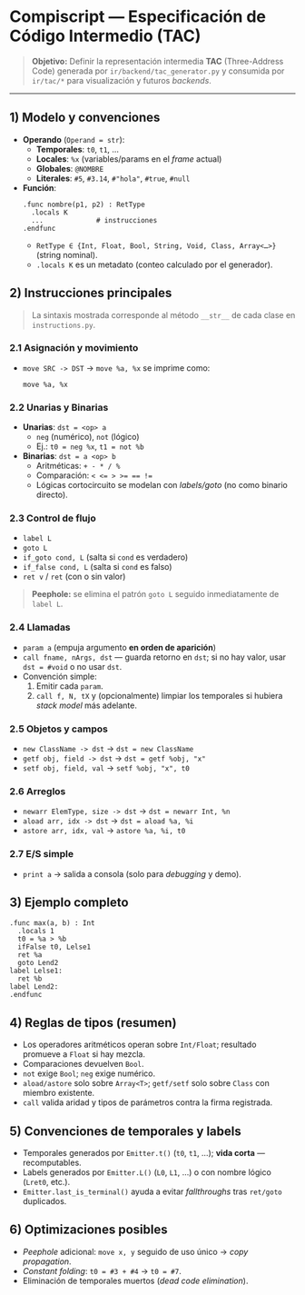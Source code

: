 # Compiscript — Especificación de Código Intermedio (TAC)

> **Objetivo:** Definir la representación intermedia **TAC** (Three-Address Code) generada por `ir/backend/tac_generator.py` y consumida por `ir/tac/*` para visualización y futuros *backends*.

---

## 1) Modelo y convenciones

- **Operando** (`Operand = str`):
  - **Temporales**: `t0`, `t1`, …
  - **Locales**: `%x` (variables/params en el *frame* actual)
  - **Globales**: `@NOMBRE`
  - **Literales**: `#5`, `#3.14`, `#"hola"`, `#true`, `#null`
- **Función**:
  ```
  .func nombre(p1, p2) : RetType
    .locals K
    ...             # instrucciones
  .endfunc
  ```
  - `RetType ∈ {Int, Float, Bool, String, Void, Class, Array<…>}` (string nominal).
  - `.locals K` es un metadato (conteo calculado por el generador).

## 2) Instrucciones principales

> La sintaxis mostrada corresponde al método `__str__` de cada clase en `instructions.py`.

### 2.1 Asignación y movimiento

- `move SRC -> DST` → `move %a, %x` se imprime como:  
  ```
  move %a, %x
  ```

### 2.2 Unarias y Binarias

- **Unarias**: `dst = <op> a`
  - `neg` (numérico), `not` (lógico)
  - Ej.: `t0 = neg %x`, `t1 = not %b`
- **Binarias**: `dst = a <op> b`
  - Aritméticas: `+ - * / %`
  - Comparación: `< <= > >= == !=`
  - Lógicas cortocircuito se modelan con *labels/goto* (no como binario directo).

### 2.3 Control de flujo

- `label L`  
- `goto L`  
- `if_goto cond, L`      (salta si `cond` es verdadero)  
- `if_false cond, L`     (salta si `cond` es falso)  
- `ret v` / `ret`        (con o sin valor)

> **Peephole:** se elimina el patrón `goto L` seguido inmediatamente de `label L`.

### 2.4 Llamadas

- `param a` (empuja argumento **en orden de aparición**)  
- `call fname, nArgs, dst` — guarda retorno en `dst`; si no hay valor, usar `dst = #void` o no usar `dst`.  
- Convención simple:
  1. Emitir cada `param`.
  2. `call f, N, tX` y (opcionalmente) limpiar los temporales si hubiera *stack model* más adelante.

### 2.5 Objetos y campos

- `new ClassName -> dst`      → `dst = new ClassName`
- `getf obj, field -> dst`    → `dst = getf %obj, "x"`
- `setf obj, field, val`      → `setf %obj, "x", t0`

### 2.6 Arreglos

- `newarr ElemType, size -> dst` → `dst = newarr Int, %n`
- `aload arr, idx -> dst`        → `dst = aload %a, %i`
- `astore arr, idx, val`         → `astore %a, %i, t0`

### 2.7 E/S simple

- `print a` → salida a consola (solo para *debugging* y demo).

## 3) Ejemplo completo

```tac
.func max(a, b) : Int
  .locals 1
  t0 = %a > %b
  ifFalse t0, Lelse1
  ret %a
  goto Lend2
label Lelse1:
  ret %b
label Lend2:
.endfunc
```

## 4) Reglas de tipos (resumen)

- Los operadores aritméticos operan sobre `Int/Float`; resultado promueve a `Float` si hay mezcla.
- Comparaciones devuelven `Bool`.
- `not` exige `Bool`; `neg` exige numérico.
- `aload/astore` solo sobre `Array<T>`; `getf/setf` solo sobre `Class` con miembro existente.
- `call` valida aridad y tipos de parámetros contra la firma registrada.

## 5) Convenciones de temporales y labels

- Temporales generados por `Emitter.t()` (`t0`, `t1`, …); **vida corta** — recomputables.
- Labels generados por `Emitter.L()` (`L0`, `L1`, …) o con nombre lógico (`Lret0`, etc.).
- `Emitter.last_is_terminal()` ayuda a evitar *fallthroughs* tras `ret/goto` duplicados.

## 6) Optimizaciones posibles

- *Peephole* adicional: `move x, y` seguido de uso único → *copy propagation*.
- *Constant folding*: `t0 = #3 + #4` → `t0 = #7`.
- Eliminación de temporales muertos (*dead code elimination*).
